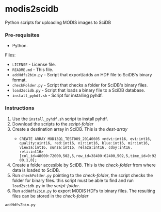 modis2scidb
===========

Python scripts for uploading MODIS images to SciDB 

<h3>Pre-requisites</h3>
<ul>
<li>Python.</li>
</ul>

Files:
<ul>	
<li><code>LICENSE</code> - License file.</li>
<li><code>README.md</code> - This file.</li>
<li><code>addHdfs2bin.py</code> - Script that export/adds an HDF file to SciDB's binary format.</li>
<li><code>checkFolder.py</code> - Script that checks a folder for SciDB's binary files.</li>
<li><code>load2scidb.py</code> - Script that loads a binary file to a SciDB database.</li>
<li><code>install_pyhdf.sh</code> - Script for installing pyhdf.</li>
</ul>

<h3>Instructions</h3>
<ol>
<li>Use the <code>install_pyhdf.sh</code> script to install pyhdf.</li>
<li>Download the scripts to the <i>script-folder</i></li>
<li>Create a destination array in SciDB. This is the <i>dest-array</i></li>
	<ul>
	<li>
	<code>CREATE ARRAY MOD13Q1_TEST009_20140605 &lt;ndvi:int16, evi:int16, quality:uint16, red:int16, nir:int16, blue:int16, mir:int16, viewza:int16, sunza:int16, relaza:int16, cdoy:int16, reli:int16&gt; [col_id=48000:72000,502,5,row_id=38400:62400,502,5,time_id=0:9200,1,0];</code>
	</li>
	</ul>
<li>Create a folder accesible by SciDB. This is the <i>check-folder</i> from where data is loaded to SciDB.</li>
<li>Run <code>checkFolder.py</code> pointing to the <i>check-folder</i>, the script checks the folder for binary files. this script must be able to find and run <code>load2scidb.py</code> in the <i>script-folder</i>.</li>
<li>Run <code>addHdfs2bin.py</code> to export MODIS HDFs to binary files. The resulting files can be stored in the <i>check-folder</i></li>
</ol>



<code>addHdfs2bin.py</code>

